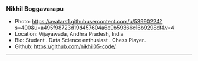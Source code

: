 ### Nikhil Boggavarapu
- Photo: https://avatars1.githubusercontent.com/u/53990224?s=400&u=a495f98723d19d457604a6e9b59366c16b9298df&v=4
- Location: Vijayawada, Andhra Pradesh, India
- Bio: Student . Data Science enthusiast . Chess Player . 
- Github: https://github.com/nikhil05-code/
***
